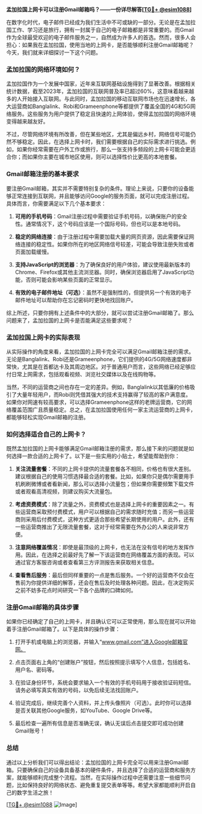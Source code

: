 **孟加拉国上网卡可以注册Gmail邮箱吗？——一份详尽解答[[TG💪+ @esim1088](https://t.me/s/esim1088)]**

在数字化时代，电子邮件已经成为我们生活中不可或缺的一部分。无论是在孟加拉国工作、学习还是旅行，拥有一封属于自己的电子邮箱都是非常重要的。而Gmail作为全球最受欢迎的电子邮件服务之一，自然成为许多人的首选。然而，很多人会担心：如果我在孟加拉国，使用当地的上网卡，是否能够顺利注册Gmail邮箱呢？今天，我们就来详细探讨一下这个问题。

### 孟加拉国的网络环境如何？

孟加拉国作为一个发展中国家，近年来互联网基础设施得到了显著改善。根据相关统计数据，截至2023年，孟加拉国的互联网普及率已超过60%，这意味着越来越多的人开始接入互联网。与此同时，孟加拉国的移动互联网市场也在迅速增长，各大运营商如Banglalink、Robi和Grameenphone等都提供了覆盖全国的4G和5G网络服务。这些服务为用户提供了稳定且快速的上网体验，使得孟加拉国的网络环境变得越来越友好。

不过，尽管网络环境有所改善，但在某些地区，尤其是偏远乡村，网络信号可能仍然不够稳定。因此，在选择上网卡时，我们需要根据自己的实际需求进行挑选。例如，如果你经常需要在户外工作或旅行，那么一张支持多频段的上网卡可能会更适合你；而如果你主要在城市地区使用，则可以选择性价比更高的本地套餐。

### Gmail邮箱注册的基本要求

要注册Gmail邮箱，其实并不需要特别复杂的条件。理论上来说，只要你的设备能够正常连接到互联网，并且能够访问Google的服务页面，就可以完成注册过程。具体而言，你需要满足以下几个基本要求：

1. **可用的手机号码**：Gmail注册过程中需要验证手机号码，以确保账户的安全性。通常情况下，这个号码应该是一个国际号码，但也可以是本地号码。
   
2. **稳定的网络连接**：由于注册过程中需要加载大量的网页资源，因此需要保证网络连接的稳定性。如果你所在的地区网络信号较差，可能会导致注册失败或者页面加载缓慢。

3. **支持JavaScript的浏览器**：为了确保良好的用户体验，建议使用最新版本的Chrome、Firefox或其他主流浏览器。同时，确保浏览器启用了JavaScript功能，否则可能会影响某些页面的正常显示。

4. **有效的电子邮件地址（可选）**：虽然不是强制性的，但提供另一个有效的电子邮件地址可以帮助你在忘记密码时更快地找回账户。

综上所述，只要你拥有上述条件中的大部分，就可以尝试注册Gmail邮箱了。那么问题来了，孟加拉国的上网卡是否能满足这些要求呢？

### 孟加拉国上网卡的实际表现

从实际操作的角度来看，孟加拉国的上网卡完全可以满足Gmail邮箱注册的需求。无论是Banglalink、Robi还是Grameenphone，它们提供的4G/5G网络速度都非常快，尤其是在首都达卡及其周边地区。对于普通用户而言，这些网络已经足够应付日常上网需求，包括观看视频、浏览社交媒体以及在线购物等。

当然，不同的运营商之间也存在一定的差异。例如，Banglalink以其低廉的价格吸引了大量年轻用户，而Robi则凭借其强大的技术支持赢得了较高的客户满意度。如果你对网速有较高要求，可以选择Grameenphone这样的老牌运营商，它的网络覆盖范围广且质量稳定。总之，在孟加拉国使用任何一家主流运营商的上网卡，都能够轻松实现Gmail邮箱的注册。

### 如何选择适合自己的上网卡？

既然孟加拉国的上网卡能够满足Gmail邮箱注册的需求，那么接下来的问题就是如何选择一款合适的上网卡了。以下是一些实用的小贴士，希望能帮助到你：

1. **关注流量套餐**：不同的上网卡提供的流量套餐各不相同，价格也有很大差别。建议根据自己的使用习惯选择最合适的套餐。比如，如果你只是偶尔需要用手机刷刷微博或者看新闻，那么可以选择小流量包；但如果你需要频繁下载文件或者观看高清视频，则建议购买大流量包。

2. **考虑资费模式**：除了流量之外，资费模式也是选择上网卡的重要因素之一。有些运营商采取预付费模式，用户可以根据自己的需求随时充值；而另一些运营商则采用后付费模式，这种方式更适合那些希望长期使用的用户。此外，还有一些运营商推出了无限流量套餐，这对于经常需要在外办公的人来说非常方便。

3. **注意网络覆盖情况**：即使是最顶级的上网卡，也无法在没有信号的地方发挥作用。因此，在选择之前最好先了解一下该运营商在网络覆盖方面的表现。可以通过官方客服咨询或者查看第三方评测报告来获取相关信息。

4. **查看售后服务**：最后但同样重要的一点是售后服务。一个好的运营商不仅会在售前为你提供详细的解答，还会在售后及时处理各种问题。因此，在决定购买之前不妨多花点时间研究一下各个品牌的口碑如何。

### 注册Gmail邮箱的具体步骤

如果你已经确定了自己的上网卡，并且确认它可以正常使用，那么现在就可以开始着手注册Gmail邮箱了。以下是具体的操作步骤：

1. 打开手机或电脑上的浏览器，并输入“www.gmail.com”进入Google邮箱官网。

2. 点击页面右上角的“创建账户”按钮，然后按照提示填写个人信息，包括姓名、用户名、密码等。

3. 在验证身份环节，系统会要求输入一个有效的手机号码用于接收验证码短信。请务必填写真实有效的号码，以免后续无法找回账户。

4. 验证完成后，继续完善个人资料，并上传头像照片（可选）。此时你可以选择是否关联其他Google服务，如YouTube、Google Drive等。

5. 最后检查一遍所有信息是否准确无误，确认无误后点击提交即可成功创建Gmail账号！

### 总结

通过以上分析我们可以得出结论：孟加拉国的上网卡完全可以用来注册Gmail邮箱。只要确保自己的设备具备基本的硬件条件，并且选择了合适的运营商和服务方案，就能够顺利完成整个流程。当然，在实际操作过程中还需要注意一些细节问题，比如保持良好的网络状态、避免重复提交表单等等。希望大家都能顺利开启自己的数字生活之旅！

[[TG💪+ @esim1088](https://t.me/s/esim1088) ![Image](https://i.postimg.cc/4NQfJmqS/Snipaste-2025-05-13-00-14-12.png)]